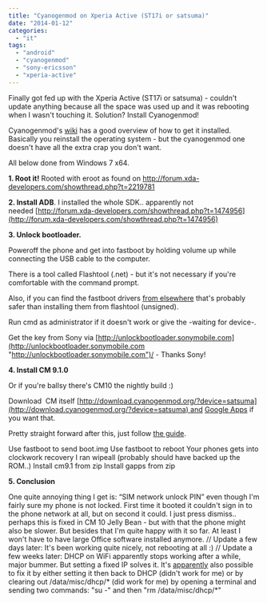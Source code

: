```yaml
---
title: "Cyanogenmod on Xperia Active (ST17i or satsuma)"
date: "2014-01-12"
categories: 
  - "it"
tags: 
  - "android"
  - "cyanogenmod"
  - "sony-ericsson"
  - "xperia-active"
---
```


Finally got fed up with the Xperia Active (ST17i or satsuma) - couldn't update anything because all the space was used up and it was rebooting when I wasn't touching it. Solution? Install Cyanogenmod!

Cyanogenmod's [wiki](http://wiki.cyanogenmod.org/w/Install_CM_for_satsuma) has a good overview of how to get it installed. Basically you reinstall the operating system - but the cyanogenmod one doesn't have all the extra crap you don't want.

All below done from Windows 7 x64.

**1\. Root it!** Rooted with eroot as found on http://forum.xda-developers.com/showthread.php?t=2219781

**2\. Install ADB**. I installed the whole SDK.. apparently not needed [http://forum.xda-developers.com/showthread.php?t=1474956](http://forum.xda-developers.com/showthread.php?t=1474956)

**3\. Unlock bootloader.**

Poweroff the phone and get into fastboot by holding volume up while connecting the USB cable to the computer.

There is a tool called Flashtool (.net) - but it's not necessary if you're comfortable with the command prompt.

Also, if you can find the fastboot drivers [from elsewhere](http://developer.sonymobile.com/downloads/drivers/ "there is one called fastboot here on sonymobile.com") that's probably safer than installing them from flashtool (unsigned).

Run cmd as administrator if it doesn't work or give the -waiting for device-.

Get the key from Sony via [http://unlockbootloader.sonymobile.com](http://unlockbootloader.sonymobile.com "http://unlockbootloader.sonymobile.com")/ - Thanks Sony!

**4\. Install CM 9.1.0**

Or if you're ballsy there's CM10 the nightly build :)

Download  CM itself [http://download.cyanogenmod.org/?device=satsuma](http://download.cyanogenmod.org/?device=satsuma) and [Google Apps](http://wiki.cyanogenmod.org/w/Google_Apps) if you want that.

Pretty straight forward after this, just follow [the guide](http://wiki.cyanogenmod.org/w/Install_CM_for_satsuma "http://wiki.cyanogenmod.org/w/Install_CM_for_satsuma").

Use fastboot to send boot.img Use fastboot to reboot Your phones gets into clockwork recovery I ran wipeall (probably should have backed up the ROM..) Install cm9.1 from zip Install gapps from zip

**5\. Conclusion**

One quite annoying thing I get is: “SIM network unlock PIN” even though I'm fairly sure my phone is not locked. First time it booted it couldn't sign in to the phone network at all, but on second it could. I just press dismiss.. perhaps this is fixed in CM 10 Jelly Bean - but with that the phone might also be slower. But besides that I'm quite happy with it so far. At least I won't have to have large Office software installed anymore. // Update a few days later: It's been working quite nicely, not rebooting at all :) // Update a few weeks later: DHCP on WiFi apparently stops working after a while, major bummer. But setting a fixed IP solves it. It's [apparently](http://forum.cyanogenmod.com/topic/57475-wifi-problem/ "http://forum.cyanogenmod.com/topic/57475-wifi-problem/") also possible to fix it by either setting it then back to DHCP (didn't work for me) or by clearing out /data/misc/dhcp/\* (did work for me) by opening a terminal and sending two commands: "su -" and then "rm /data/misc/dhcp/\*"
